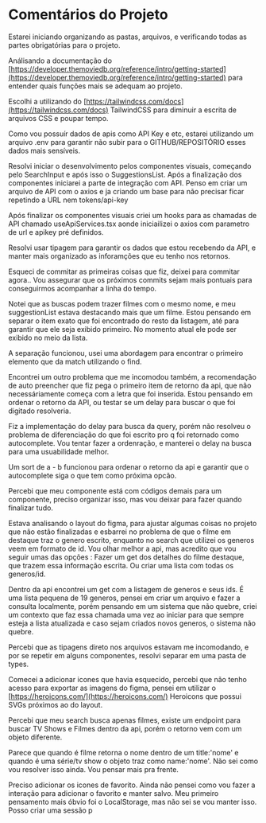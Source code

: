 # Comentários do Projeto

Estarei iniciando organizando as pastas, arquivos, e verificando todas as partes obrigatórias para o projeto.

Análisando a documentação do  [https://developer.themoviedb.org/reference/intro/getting-started](https://developer.themoviedb.org/reference/intro/getting-started) para entender quais funções mais se adequam ao projeto.

Escolhi a utilizando do [https://tailwindcss.com/docs](https://tailwindcss.com/docs) TailwindCSS para diminuir a escrita de arquivos CSS e poupar tempo.

Como vou possuír dados de apis como API Key e etc, estarei utilizando um arquivo .env para garantir não subir para o GITHUB/REPOSITÓRIO esses dados mais sensíveis.

Resolvi iniciar o desenvolvimento pelos componentes visuais, começando pelo SearchInput e após isso o SuggestionsList. 
Após a finalização dos componentes iniciarei a parte de integração com API. Penso em criar um arquivo de API com o axios e ja criando um base para não precisar ficar repetindo a URL nem tokens/api-key


Após finalizar os componentes visuais criei um hooks para as chamadas de API chamado useApiServices.tsx aonde iniciailizei o axios com parametro de url e apikey pré definidos.

Resolvi usar tipagem para garantir os dados que estou recebendo da API, e manter mais organizado as inforamções que eu tenho nos retornos.

Esqueci de commitar as primeiras coisas que fiz, deixei para commitar agora.. Vou assegurar que os próximos commits sejam mais pontuais para conseguirmos acompanhar a linha do tempo.

Notei que as buscas podem trazer filmes com o mesmo nome, e meu suggestionList estava destacando mais que um filme. Estou pensando em separar o item exato que foi encontrado do resto da listagem, até para garantir que ele seja exibido primeiro. No momento atual ele pode ser exibido no meio da lista.

A separação funcionou, usei uma abordagem para encontrar o primeiro elemento que da match utilizando o find.

Encontrei um outro problema que me incomodou também, a recomendação de auto preencher que fiz pega o primeiro item de retorno da api, que não necessáriamente começa com a letra que foi inserida. Estou pensando em ordenar o retorno da API, ou testar se um delay para buscar o que foi digitado resolveria.


Fiz a implementação do delay para busca da query, porém não resolveu o problema de diferenciação do que foi escrito pro q foi retornado como autocomplete. Vou tentar fazer a ordenração, e manterei o delay na busca para uma usuabilidade melhor.

Um sort de a - b funcionou para ordenar o retorno da api e garantir que o autocomplete siga o que tem como próxima opcão.

Percebi que meu componente está com códigos demais para um componente, preciso organizar isso, mas vou deixar para fazer quando finalizar tudo.

Estava analisando o layout do figma, para ajustar algumas coisas no projeto que não estão finalizadas e esbarrei no problema de que o filme em destaque traz o genero escrito, enquanto no search que utilizei os generos veem em formato de id. 
Vou olhar melhor a api, mas acredito que vou seguir umas das opções : Fazer um get dos detalhes do filme destaque, que trazem essa informação escrita. Ou criar uma lista com todas os generos/id.

Dentro da api encontrei um get com a listagem de generos e seus ids. É uma lista pequena de 19 generos, pensei em criar um arquivo e fazer a consulta localmente, porém pensando em um sistema que não quebre, criei um contexto que faz essa chamada uma vez ao iniciar para que sempre esteja a lista atualizada e caso sejam criados novos generos, o sistema não quebre.

Percebi que as tipagens direto nos arquivos estavam me incomodando, e por se repetir em alguns componentes, resolvi separar em uma pasta de types. 

Comecei a adicionar icones que havia esquecido, percebi que não tenho acesso para exportar as imagens do figma, pensei em utilizar o  [https://heroicons.com/](https://heroicons.com/) Heroicons que possui SVGs próximos ao do layout. 

Percebi que meu search busca apenas filmes, existe um endpoint para buscar TV Shows e Filmes dentro da api, porém o retorno vem com um objeto diferente. 

Parece que quando é filme retorna o nome dentro de um title:'nome' e quando é uma série/tv show o objeto traz como name:'nome'. Não sei como vou resolver isso ainda. Vou pensar mais pra frente.

Preciso adicionar os icones de favorito. Ainda não pensei como vou fazer a interação para adicionar o favorito e manter salvo. Meu primeiro pensamento mais óbvio foi o LocalStorage, mas não sei se vou manter isso. Posso criar uma sessão p